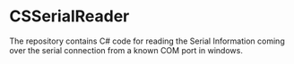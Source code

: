 # CSSerialReader
The repository contains C# code for reading the Serial Information coming over the serial connection from a known COM port in windows.
